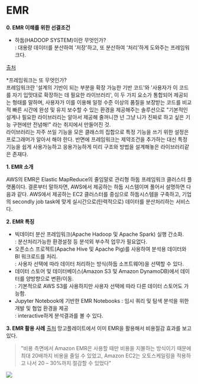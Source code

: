 # EMR

**0. EMR 이햬를 위한 선결조건**
- 하둡(HADOOP SYSTEM)이란 무엇인가? <br/>
: 대용량 데이터를 분산하여 '저장'하고, 또 분산하여 '처리'하게 도와주는 프레임워크다. <br/>

[출처](https://jokergt.tistory.com/89) 
 <p>
 *프레임워크는 또 무엇인가?  <br/>
 프레임워크란 '설계의 기반이 되는 부분을 확장 가능한 기반 코드'와 '사용자가 이 코드를 자기 입맛대로 확장하는 데 필요한 라이브러리', 이 두 가지 요소가 통합되어 제공되는 형태를 말하며, 사용자가 이를 이용해 일정 수준 이상의 품질을 보장받는 코드를 비교적 빠른 시간에 완성 및 유지 보수할 수 있는 환경을 제공해주는 솔루션으로 "기본적인 설계나 필요한 라이브러리는 알아서 제공해 줄꺼니깐 넌 그냥 니가 진짜로 하고 싶은 기능 구현에만 전념해!" 라는 취지에서 만들어진 것. <br/>
 라이브러리는 자주 쓰일 기능을 모은 클래스의 집합으로 특정 기능을 쓰기 위한 설정은 프로그래머가 알아서 해야 한다. 반면에 프레임워크는 제약조건을 추가하는 대신 특정 기능을 쉽게 사용가능하고 응용가능하게 미리 구조와 방법을 설계해놓은 라이브러리같은 존재다.<br/>
</p>

**1. EMR 소개**

<p>
AWS의 EMR은 Elastic MapReduce의 줄임말로 관리형 하둡 프레임워크 클러스터 플랫폼이다. 결론부터 말하자면, AWS에서 제공하는 하둡 시스템이며 풀어서 설명하면 다음과 같다. AWS에서 제공하는 EC2 클러스터를 중심으로 하둡시스템을 구축하고, 기업의 secondly job task에 맞게 실시간으로(탄력적으로) 데이터를 분산처리하는 서비스다. 
</p>

**2. EMR 특징**
- 빅데이터 분산 프레임워크(Apache Hadoop 및 Apache Spark) 실행 간소화. <br/>
: 분산처리가능한 환경설정 등 분석외 부수적 업무가 필요없다.
- 오픈소스 프로젝트(Apache Hive 및 Apache Pig)를 사용하여 분석용 데이터와 BI 워크로드를 처리.<br/>
: 사용자 선택에 따라 데이터 처리하는 방식(하둡 소프트웨어)을 선택할 수 있다. 
- 데이터 스토어 및 데이터베이스(Amazon S3 및 Amazon DynamoDB)에서 데이터를 양방향으로 변환/이동.<br/>
: 기본적으로 AWS S3를 사용하지만 사용자 선택에 따라 다른 데이터 스토어도 가능함.
- Jupyter Notebook에 기반한 EMR Notebooks : 임시 쿼리 및 탐색 분석을 위한 개발 및 협업 환경을 제공 <br/>
: interactive하게 분석결과를 볼 수 있다.

**3. EMR 활용 사례** [출처](https://aws.amazon.com/ko/blogs/korea/mangoplate-customer-case/) 
<span> 망고플레이트에서 이미 EMR을 활용해서 비용절감 효과를 보고 있다. </span>
> "비용 측면에서 Amazon EMR은 사용할 때만 비용을 지불하는 방식이기 때문에 최대 20배까지 비용을 줄일 수 있었고, Amazon EC2는 오토스케일링을 적용하고 나서 20 – 30%까지 절감할 수 있었다"
<img src="https://d0.awsstatic.com/logos/customers/KO/mangoplate%20architecture%20diagram.png">
 


